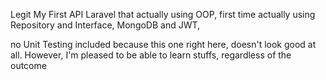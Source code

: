 Legit My First API Laravel that actually using OOP, first time actually using Repository and Interface, MongoDB and JWT,

no Unit Testing included because this one right here, doesn't look good at all. However, I'm pleased to be able to learn stuffs, regardless of the outcome
